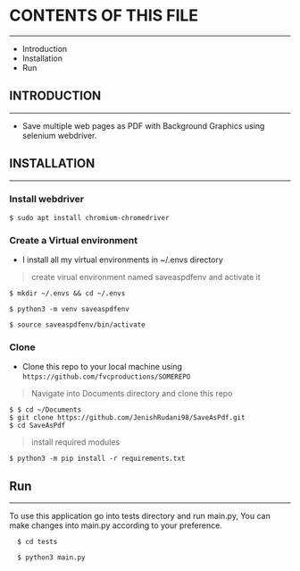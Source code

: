 # CONTENTS OF THIS FILE
---------------------

- Introduction
- Installation
- Run


## INTRODUCTION
------------ 

- Save multiple web pages as PDF with Background Graphics using selenium webdriver.


## INSTALLATION
------------

### Install webdriver

```shell
$ sudo apt install chromium-chromedriver
```

### Create a Virtual environment

- I install all my virtual environments in ~/.envs directory

> create virual environment named saveaspdfenv and activate it

```shell
$ mkdir ~/.envs && cd ~/.envs 

$ python3 -m venv saveaspdfenv

$ source saveaspdfenv/bin/activate

```

### Clone

- Clone this repo to your local machine using `https://github.com/fvcproductions/SOMEREPO`

> Navigate into Documents directory and clone this repo
```shell
$ $ cd ~/Documents
$ git clone https://github.com/JenishRudani98/SaveAsPdf.git
$ cd SaveAsPdf
```
> install required modules 

```shell
$ python3 -m pip install -r requirements.txt
```



## Run
----------------

To use this application go into tests directory and run main.py, You can make changes into main.py according to your preference.

```shell
  $ cd tests

  $ python3 main.py
```
